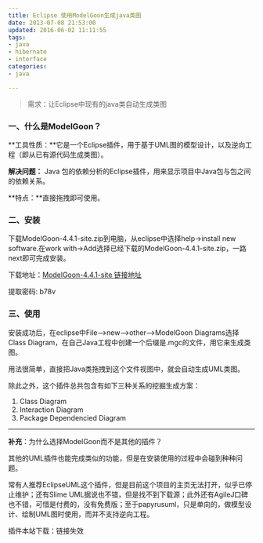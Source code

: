 ```yaml
---
title: Eclipse 使用ModelGoon生成java类图
date: 2013-07-08 21:53:00
updated: 2016-06-02 11:11:55
tags: 
- java
- hibernate
- interface
categories: 
- java

---
```

> 需求：让Eclipse中现有的java类自动生成类图

### 一、什么是ModelGoon？

**工具性质：**它是一个Eclipse插件，用于基于UML图的模型设计，以及逆向工程（即从已有源代码生成类图）。

**解决问题：** Java 包的依赖分析的Eclipse插件，用来显示项目中Java包与包之间的依赖关系。

**特点：**直接拖拽即可使用。


<!--more-->


### 二、安装

下载ModelGoon-4.4.1-site.zip到电脑，从eclipse中选择help->install new software.在work with->Add选择已经下载的ModelGoon-4.4.1-site.zip，一路next即可完成安装。

下载地址：[ModelGoon-4.4.1-site 链接地址](http://pan.baidu.com/share/link?shareid=3212944498&uk=3659851975)  

提取密码: b78v

### 三、使用

安装成功后，在eclipse中File-->new-->other-->ModelGoon Diagrams选择Class Diagram，在自己Java工程中创建一个后缀是.mgc的文件，用它来生成类图。

用法很简单，直接把Java类拖拽到这个文件视图中，就会自动生成UML类图。

除此之外，这个插件总共包含有如下三种关系的挖掘生成方案：

1. Class Diagram
2. Interaction Diagram
3. Package Dependencied Diagram

----

**补充**：为什么选择ModelGoon而不是其他的插件？

其他的UML插件也能完成类似的功能，但是在安装使用的过程中会碰到种种问题。

常有人推荐EclipseUML这个插件，但是目前这个项目的主页无法打开，似乎已停止维护；还有Slime UML据说也不错，但是找不到下载源；此外还有AgileJ口碑也不错，可惜是付费的，没有免费版；至于papyrusuml，只是单向的，做模型设计、绘制UML图时使用，而并不支持逆向工程。

插件本站下载：链接失效